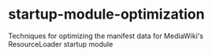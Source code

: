 startup-module-optimization
===========================

Techniques for optimizing the manifest data for MediaWiki's ResourceLoader startup module
